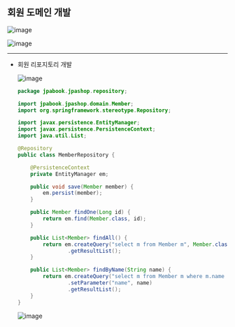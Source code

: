 ## **회원 도메인 개발**

![image](https://user-images.githubusercontent.com/79301439/163705107-1a03dd17-5a4c-4a3e-a6c3-7b38a6fb3101.png)

![image](https://user-images.githubusercontent.com/79301439/163705121-7cde8ac1-ba05-45c9-a20e-14135bcaaea1.png)

***
  * 회원 리포지토리 개발
    
    ![image](https://user-images.githubusercontent.com/79301439/163705139-e7387496-8bd8-425e-83ad-b3de1c1653f7.png)
    
    ```java
    package jpabook.jpashop.repository;

    import jpabook.jpashop.domain.Member;
    import org.springframework.stereotype.Repository;

    import javax.persistence.EntityManager;
    import javax.persistence.PersistenceContext;
    import java.util.List;

    @Repository
    public class MemberRepository {

        @PersistenceContext
        private EntityManager em;

        public void save(Member member) {
            em.persist(member);
        }

        public Member findOne(Long id) {
            return em.find(Member.class, id);
        }

        public List<Member> findAll() {
            return em.createQuery("select m from Member m", Member.class)
                    .getResultList();
        }

        public List<Member> findByName(String name) {
            return em.createQuery("select m from Member m where m.name = :name", Member.class)
                    .setParameter("name", name)
                    .getResultList();
        }
    }
    ```
    
    ![image](https://user-images.githubusercontent.com/79301439/163705166-eaf19629-6c7e-4047-a358-2271584d38c5.png)
